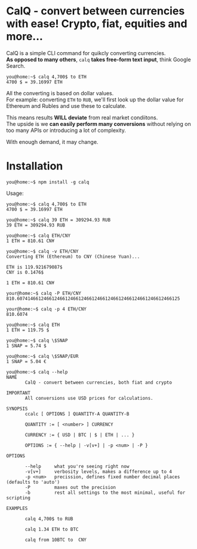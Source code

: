 # CalQ - convert between currencies with ease! Crypto, fiat, equities and more...

CalQ is a simple CLI command for quikcly converting currencies.  
__As opposed to many others__, `calq`  __takes free-form text input__, think Google Search.

```console
you@home:~$ calq 4,700$ to ETH
4700 $ = 39.16997 ETH
```


All the converting is based on dollar values.  
For example: converting `ETH` to `RUB`, we'll first look up the dollar value for Ethereum and Rubles and use these to calculate.  

This means results __WILL deviate__ from real market condiitons.  
The upside is we __can easily perform many conversions__ without relying on too many APIs or introducing a lot of complexity.  

With enough demand, it may change.

# Installation
```console
you@home:~$ npm install -g calq
```

Usage:
```console
you@home:~$ calq 4,700$ to ETH
4700 $ = 39.16997 ETH

you@home:~$ calq 39 ETH = 309294.93 RUB
39 ETH = 309294.93 RUB

you@home:~$ calq ETH/CNY
1 ETH = 810.61 CN¥

you@home:~$ calq -v ETH/CNY
Converting ETH (Ethereum) to CNY (Chinese Yuan)...

ETH is 119.921679087$
CNY is 0.1476$

1 ETH = 810.61 CN¥

your@home:~$ calq -P ETH/CNY
810.6074146612466124661246612466124661246612466124661246612466125

your@home:~$ calq -p 4 ETH/CNY
810.6074

you@home:~$ calq ETH
1 ETH = 119.75 $

you@home:~$ calq \$SNAP
1 SNAP = 5.74 $

you@home:~$ calq \$SNAP/EUR
1 SNAP = 5.04 €

you@home:~$ calq --help
NAME
       CalQ - convert between currencies, both fiat and crypto

IMPORTANT
       All conversions use USD prices for calculations.

SYNOPSIS
       ccalc [ OPTIONS ] QUANTITY-A QUANTITY-B

       QUANTITY := [ <number> ] CURRENCY

       CURRENCY := { USD | BTC | $ | ETH | ... }

       OPTIONS := { --help | -v[v+] | -p <num> | -P }

OPTIONS

       --help     what you're seeing right now
       -v[v+]     verbosity levels, makes a difference up to 4
       -p <num>   precission, defines fixed number decimal places (defaults to 'auto')
       -P         maxes out the precision
       -b         rest all settings to the most minimal, useful for scripting

EXAMPLES

       calq 4,700$ to RUB

       calq 1.34 ETH to BTC

       calq from 10BTC to  CNY

```
